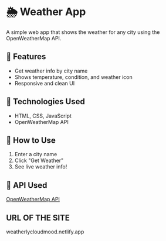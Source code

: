 # 🌦️ Weather App

A simple web app that shows the weather for any city using the OpenWeatherMap API.

## 🔧 Features
- Get weather info by city name
- Shows temperature, condition, and weather icon
- Responsive and clean UI

## 🚀 Technologies Used
- HTML, CSS, JavaScript
- OpenWeatherMap API

## 🧠 How to Use
1. Enter a city name
2. Click "Get Weather"
3. See live weather info!

## 📡 API Used
[OpenWeatherMap API](https://openweathermap.org/api)

## URL OF THE SITE
weatherlycloudmood.netlify.app
